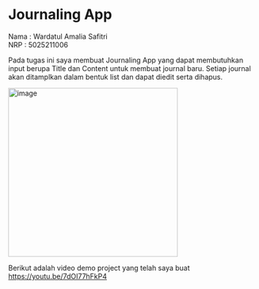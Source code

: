 # Journaling App

Nama : Wardatul Amalia Safitri </br>
NRP : 5025211006

Pada tugas ini saya membuat Journaling App yang dapat membutuhkan input berupa Title dan Content untuk membuat journal baru. Setiap journal akan ditamplkan dalam bentuk list dan dapat diedit serta dihapus.

<img width="342" alt="image" src="https://github.com/user-attachments/assets/d58b6932-b66d-4214-90f8-8e88517e26ad" />

Berikut adalah video demo project yang telah saya buat
https://youtu.be/7dOI77hFkP4
